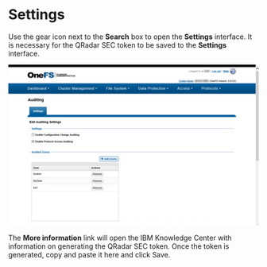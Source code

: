 # Settings

Use the gear icon next to the __Search__ box to open the __Settings__ interface. It is necessary for the QRadar SEC token to be saved to the __Settings__ interface.

![Settings for Stealthbits Activivty Monitor App for QRadar](/static/img/product_docs/activitymonitor/config/dellpowerscale/settings.png)

The __More information__ link will open the IBM Knowledge Center with information on generating the QRadar SEC token. Once the token is generated, copy and paste it here and click Save.

